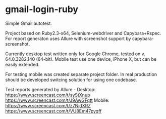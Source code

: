 # gmail-login-ruby
Simple Gmail autotest.

Project based on Ruby2.3-x64, Selenium-webdriver and Capybara+Rspec.
For report generaton uses Allure with screenshot support by capybara-screenshot.

Currently desktop test written only for Google Chrome, tested on v. 64.0.3282.140 (64-bit).
Mobile test use one device, iPhone X, but can be easily extended.

For testing mobile was created separate project folder. In real production should be
developed switcing solution for using one codebase.

Test reports generated by Allure -
Desktop:
 https://www.screencast.com/t/syStXnup
 https://www.screencast.com/t/J9AwGFqtt
Mobile:
 https://www.screencast.com/t/z7NjdXRZ
 https://www.screencast.com/t/VU8Em47pyqff
